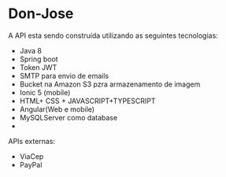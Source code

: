 # Don-Jose

A API esta sendo construída utilizando as seguintes tecnologias:
- Java 8
- Spring boot
- Token JWT
- SMTP para envio de emails
- Bucket na Amazon S3 pzra armazenamento de imagem
- Ionic 5 (mobile)
- HTML+ CSS + JAVASCRIPT+TYPESCRIPT
- Angular(Web e mobile)
- MySQLServer como database
- 

APIs externas:
- ViaCep
- PayPal



